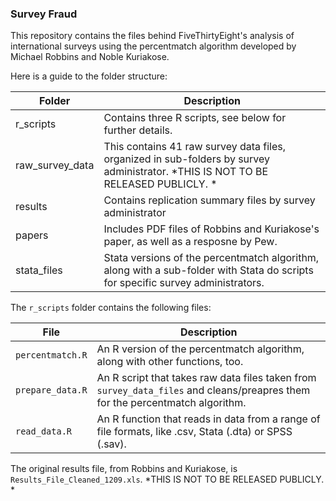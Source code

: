 ### Survey Fraud

This repository contains the files behind FiveThirtyEight's analysis of international surveys using the percentmatch algorithm developed by Michael Robbins and Noble Kuriakose.

Here is a guide to the folder structure:

Folder | Description
---- | --------------
r_scripts | Contains three R scripts, see below for further details.
raw_survey_data | This contains 41 raw survey data files, organized in sub-folders by survey administrator. *THIS IS NOT TO BE RELEASED PUBLICLY. *
results | Contains replication summary files by survey administrator
papers | Includes PDF files of Robbins and Kuriakose's paper, as well as a resposne by Pew.
stata_files | Stata versions of the percentmatch algorithm, along with a sub-folder with Stata do scripts for specific survey administrators.

The `r_scripts` folder contains the following files:

File | Description
---- | --------------
`percentmatch.R` | An R version of the percentmatch algorithm, along with other functions, too.
`prepare_data.R` | An R script that takes raw data files taken from `survey_data_files` and cleans/preapres them for the percentmatch algorithm.
`read_data.R` | An R function that reads in data from a range of file formats, like .csv, Stata (.dta) or SPSS (.sav).

The original results file, from Robbins and Kuriakose, is `Results_File_Cleaned_1209.xls`. *THIS IS NOT TO BE RELEASED PUBLICLY. *